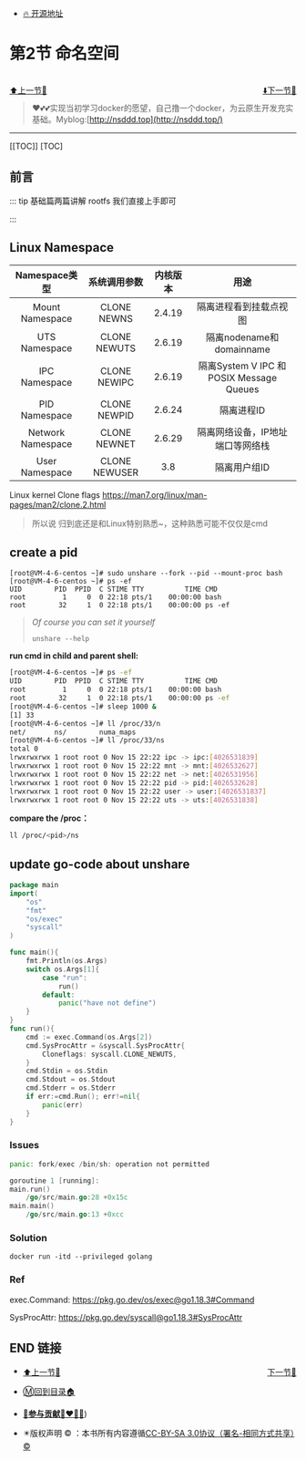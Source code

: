 + [🔥 开源地址](https://github.com/3293172751/awesome-cloud-native)

# 第2节 命名空间

<br>
<div><a href = '1.md' style='float:left'>⬆️上一节🔗  </a><a href = '3.md' style='float: right'>  ⬇️下一节🔗</a></div>
<br>

> ❤️💕💕实现当初学习docker的愿望，自己撸一个docker，为云原生开发充实基础。Myblog:[http://nsddd.top](http://nsddd.top/)

---
[[TOC]]
[TOC]

## 前言

::: tip 
基础篇两篇讲解 rootfs 我们直接上手即可

:::

## Linux Namespace

|   Namespace类型   | 系统调用参数  | 内核版本 |                   用途                   |
| :---------------: | :-----------: | :------: | :--------------------------------------: |
|  Mount Namespace  |  CLONE NEWNS  |  2.4.19  |          隔离进程看到挂载点视图          |
|   UTS Namespace   | CLONE NEWUTS  |  2.6.19  |         隔离nodename和domainname         |
|   IPC Namespace   | CLONE NEWIPC  |  2.6.19  | 隔离System V IPC 和 POSIX Message Queues |
|   PID Namespace   | CLONE NEWPID  |  2.6.24  |                隔离进程ID                |
| Network Namespace | CLONE NEWNET  |  2.6.29  |     隔离网络设备，IP地址端口等网络栈     |
|  User Namespace   | CLONE NEWUSER |   3.8    |               隔离用户组ID               |

Linux kernel Clone flags https://man7.org/linux/man-pages/man2/clone.2.html

> 所以说 归到底还是和Linux特别熟悉~，这种熟悉可能不仅仅是cmd



## create a  pid 

```
[root@VM-4-6-centos ~]# sudo unshare --fork --pid --mount-proc bash
[root@VM-4-6-centos ~]# ps -ef
UID        PID  PPID  C STIME TTY          TIME CMD
root         1     0  0 22:18 pts/1    00:00:00 bash
root        32     1  0 22:18 pts/1    00:00:00 ps -ef
```

> *Of course you can set it yourself*
>
> ```
> unshare --help
> ```



**run cmd in child and parent shell:**

```bash
[root@VM-4-6-centos ~]# ps -ef
UID        PID  PPID  C STIME TTY          TIME CMD
root         1     0  0 22:18 pts/1    00:00:00 bash
root        32     1  0 22:18 pts/1    00:00:00 ps -ef
[root@VM-4-6-centos ~]# sleep 1000 &
[1] 33
[root@VM-4-6-centos ~]# ll /proc/33/n
net/       ns/        numa_maps  
[root@VM-4-6-centos ~]# ll /proc/33/ns
total 0
lrwxrwxrwx 1 root root 0 Nov 15 22:22 ipc -> ipc:[4026531839]
lrwxrwxrwx 1 root root 0 Nov 15 22:22 mnt -> mnt:[4026532627]
lrwxrwxrwx 1 root root 0 Nov 15 22:22 net -> net:[4026531956]
lrwxrwxrwx 1 root root 0 Nov 15 22:22 pid -> pid:[4026532628]
lrwxrwxrwx 1 root root 0 Nov 15 22:22 user -> user:[4026531837]
lrwxrwxrwx 1 root root 0 Nov 15 22:22 uts -> uts:[4026531838]
```



**compare the /proc：**

```bash
ll /proc/<pid>/ns
```



## update go-code about unshare

```go
package main
import(
	"os"
	"fmt"
	"os/exec"
	"syscall"
)

func main(){
	fmt.Println(os.Args)
	switch os.Args[1]{
		case "run":
			run()
		default:
			panic("have not define")
	}
}
func run(){
	cmd := exec.Command(os.Args[2])
	cmd.SysProcAttr = &syscall.SysProcAttr{
		Cloneflags: syscall.CLONE_NEWUTS,
	}
	cmd.Stdin = os.Stdin
	cmd.Stdout = os.Stdout
	cmd.Stderr = os.Stderr
	if err:=cmd.Run(); err!=nil{
		panic(err)
	}
}
```



### Issues

```go
panic: fork/exec /bin/sh: operation not permitted

goroutine 1 [running]:
main.run()
	/go/src/main.go:28 +0x15c
main.main() 
	/go/src/main.go:13 +0xcc
```



### Solution

```
docker run -itd --privileged golang
```



### Ref

exec.Command: https://pkg.go.dev/os/exec@go1.18.3#Command

SysProcAttr: https://pkg.go.dev/syscall@go1.18.3#SysProcAttr





## END 链接

<ul><li><div><a href = '1.md' style='float:left'>⬆️上一节🔗  </a><a href = '3.md' style='float: right'>  ️下一节🔗</a></div></li></ul>

+ [Ⓜ️回到目录🏠](../README.md)

+ [**🫵参与贡献💞❤️‍🔥💖**](https://nsddd.top/archives/contributors))

+ ✴️版权声明 &copy; ：本书所有内容遵循[CC-BY-SA 3.0协议（署名-相同方式共享）&copy;](http://zh.wikipedia.org/wiki/Wikipedia:CC-by-sa-3.0协议文本) 

